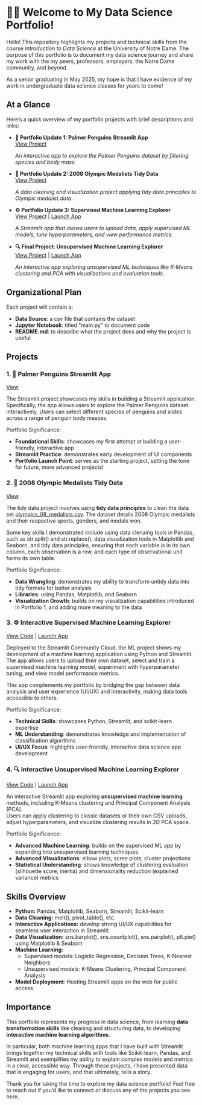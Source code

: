 # 👩‍💻 Welcome to My Data Science Portfolio!

Hello! This repository highlights my projects and technical skills from the course *Introduction to Data Science* at the University of Notre Dame. The purpose of this portfolio is to document my data science journey and share my work with the my peers, professors, employers, the Notre Dame community, and beyond.

As a senior graduating in May 2025, my hope is that I have evidence of my work in undergraduate data science classes for years to come!

## At a Glance

Here’s a quick overview of my portfolio projects with brief descriptions and links:

- **🐧 Portfolio Update 1: Palmer Penguins Streamlit App**  
  [View Project](https://github.com/sophiakun/Kunisaki-Data-Science-Portfolio/tree/main/basic-streamlit-app)  
  
  *An interactive app to explore the Palmer Penguins dataset by filtering species and body mass.*

- **🏅 Portfolio Update 2: 2008 Olympic Medalists Tidy Data**  
  [View Project](https://github.com/sophiakun/Kunisaki-Data-Science-Portfolio/tree/main/TidyData-Project)  
  
  *A data cleaning and visualization project applying tidy data principles to Olympic medalist data.*

- **⚙️ Portfolio Update 3: Supervised Machine Learning Explorer**  
  [View Project](https://github.com/sophiakun/Kunisaki-Data-Science-Portfolio/tree/main/MLStreamlitApp) | [Launch App](https://kunisaki-data-science-portfolio.streamlit.app/)  
  
  *A Streamlit app that allows users to upload data, apply supervised ML models, tune hyperparameters, and view performance metrics.*

- **🔍 Final Project: Unsupervised Machine Learning Explorer**  
  [View Project](https://github.com/sophiakun/Kunisaki-Data-Science-Portfolio/tree/main/MLUnsupervisedApp) | [Launch App](https://kunisaki-data-science-portfolio-unsupervised-ml-app.streamlit.app/)  
  
  *An interactive app exploring unsupervised ML techniques like K-Means clustering and PCA with visualizations and evaluation tools.*

## Organizational Plan

Each project will contain a:
- **Data Source**: a csv file that contains the dataset
- **Jupyter Notebook**: titled "main.py" to document code
- **README.md**: to describe what the project does and why the project is useful

## Projects

### **1. 🐧 Palmer Penguins Streamlit App**
[View](https://github.com/sophiakun/Kunisaki-Data-Science-Portfolio/tree/main/basic-streamlit-app)

The Streamlit project showcases my skills in building a Streamlit application. Specifically, the app allows users to explore the Palmer Penguins dataset interactively. Users can select different species of penguins and slides across a range of penguin body masses. 

Portfolio Significance:
- **Foundational Skills**: showcases my first attempt at building a user-friendly, interactive app 
- **Streamlit Practice**: demonstrates early development of UI components
- **Portfolio Launch Point**: serves as the starting project, setting the tone for future, more advanced projects!

### **2. 🏅 2008 Olympic Medalists Tidy Data**
[View](https://github.com/sophiakun/Kunisaki-Data-Science-Portfolio/tree/main/TidyData-Project)

The tidy data project involves using **tidy data principles** to clean the data set [olympics_08_medalists.csv](https://edjnet.github.io/OlympicsGoNUTS/2008/). The dataset details 2008 Olympic medalists and their respective sports, genders, and medals won.  

Some key skills I demonstrated include using data clenaing tools in Pandas, such as  str.split() and str.replace(), data visualization tools in Matplotlib and Seaborn, and tidy data principles, ensuring that each variable is in its own column, each observation is a row, and each type of observational unit forms its own table.  

Portfolio Significance:
- **Data Wrangling**: demonstrates my ability to transform untidy data into tidy formats for better analysis
- **Libraries**: using Pandas, Matplotlib, and Seaborn
- **Visualization Growth**: builds on my visualization capabilities introduced in Portfolio 1, and adding more meaning to the data


### **3. ⚙️ Interactive Supervised Machine Learning Explorer**
[View Code](https://github.com/sophiakun/Kunisaki-Data-Science-Portfolio/tree/main/MLStreamlitApp) | [Launch App](https://kunisaki-data-science-portfolio.streamlit.app/)

Deployed to the Streamlit Community Cloud, the ML project shows my development of a machine learning application using Python and Streamlit. The app allows users to upload their own dataset, select and train a supervised machine learning model, experiment with hyperparameter tuning, and view model performance metrics. 

This app complements my portfolio by bridging the gap between data analysis and user experience (UI/UX) and interactivity, making data tools accessible to others.

Portfolio Significance:
- **Technical Skills**: showcases Python, Streamlit, and scikit-learn expertise
- **ML Understanding**: demonstrates knowledge and implementation of classification algorithms
- **UI/UX Focus**: highlights user-friendly, interactive data science app development

### **4. 🔍 Interactive Unsupervised Machine Learning Explorer**
[View Code](https://github.com/sophiakun/Kunisaki-Data-Science-Portfolio/tree/main/MLUnsupervisedApp) | [Launch App](https://kunisaki-data-science-portfolio-unsupervised-ml-app.streamlit.app/)

An interactive Streamlit app exploring **unsupervised machine learning** methods, including K-Means clustering and Principal Component Analysis (PCA).  
Users can apply clustering to classic datasets or their own CSV uploads, adjust hyperparameters, and visualize clustering results in 2D PCA space.

Portfolio Significance:
- **Advanced Machine Learning**: builds on the supervised ML app by expanding into unsupervised learning techniques
- **Advanced Visualizations**:  elbow plots, scree plots, cluster projections
- **Statistical Understanding**: shows knowledge of clustering evaluation (silhouette score, inertia) and dimensionality reduction (explained variance) metrics

## Skills Overview

- **Python:** Pandas, Matplotlib, Seaborn, Streamlit, Scikit-learn
- **Data Cleaning:** melt(), pivot_table(), etc.
- **Interactive Applications:** develop strong UI/UX capabilities for seamless user interaction in Streamlit
- **Data Visualization:** sns.barplot(), sns.countplot(), sns.pairplot(), plt.pie() using Matplotlib & Seaborn
- **Machine Learning**:
  - Supervised models: Logistic Regression, Decision Trees, K-Nearest Neighbors
  - Unsupervised models: K-Means Clustering, Principal Component Analysis
- **Model Deployment**: Hosting Streamlit apps on the web for public access

## Importance

This portfolio represents my progress in data science, from learning **data transformation skills** like cleaning and structuring data, to developing **interactive machine learning algorithms**.

In particular, both machine learning apps that I have built with Streamlit brings together my technical skills with tools like Scikit-learn, Pandas, and Streamlit and exemplifies my ability to explain complex models and metrics in a clear, accessible way. Through these projects, I have presented data that is engaging for users, and that ultimately, tells a story. 

Thank you for taking the time to explore my data science portfolio! Feel free to reach out if you’d like to connect or discuss any of the projects you see here.
